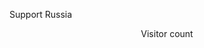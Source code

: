 <!-- 站在一级台阶上, 自以为窥见了天光。<br>　　　　　　　　　　　　　　　　-- By Internet -->
Support Russia
<!---
sugubei/sugubei is a ✨ special ✨ repository because its `README.md` (this file) appears on your GitHub profile.
You can click the Preview link to take a look at your changes.
--->
<div align="center">Visitor count
<!-- <div align="center"><img src="https://profile-counter.glitch.me/sugubei/count.svg"> -->
